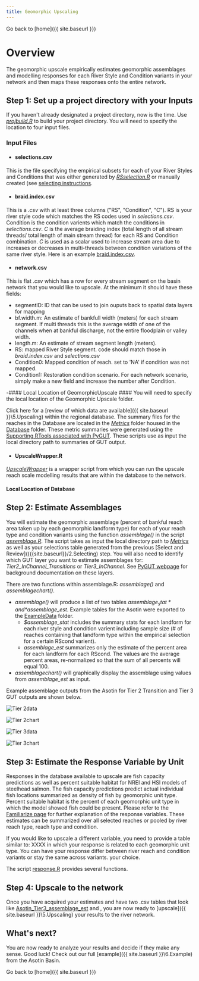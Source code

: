 ```yaml
---
title: Geomorphic Upscaling
---
```


Go back to [home]({{ site.baseurl }})

# Overview
The geomorphic upscale empirically estimates geomorphic assemblages and modelling responses for each River Style and Condition variants in your network and then maps these responses onto the entire network.

## Step 1: Set up a project directory with your Inputs
If you haven't already designated a project directory, now is the time. Use [*projbuild.R*](https://github.com/natalie-kramer/GeomorphicUpscale/tree/master/scripts/projbuild.R) to build your project directory. You will need to specify the location to four input files.

### Input Files ###
- #### selections.csv #### 
This is the file specifying the empirical subsets for each of your River Styles and Conditions that was either generated by [*RSselection.R*](https://github.com/natalie-kramer/GeomorphicUpscale/tree/master/scripts/RSselection.R) or manually created (see [selecting instructions](https://github.com/natalie-kramer/GeomorphicUpscale/tree/master/2.Selecting).

- #### braid.index.csv ####
This is a *.csv* with at least three columns ("RS", "Condition", "C").  RS is your river style code which matches the RS codes used in *selections.csv*. Condition is the condition varients which match the conditions in *selections.csv*. *C* is the average braiding index (total length of all stream threads/ total length of main stream thread) for each RS and Condition combination. *C* is used as a scalar used to increase stream area due to increases or decreases in multi-threads between condition variations of the same river style. Here is an example [braid.index.csv](https://github.com/natalie-kramer/GeomorphicUpscale/tree/master/AsotinExampleData/Inputs/braid.index.csv).

- #### network.csv ####
This is flat *.csv* which has a row for every stream segment on the basin network that you would like to upscale. At the minimum it should have these fields:
 - segmentID:  ID that can be used to join ouputs back to spatial data layers for mapping
 - bf.width.m: An estimate of bankfull width (meters) for each stream segment.  If multi threads this is the average width of one of the channels when at bankful discharge, not the entire floodplain or valley width.
 - length.m: An estimate of stream segment length (meters).
 - RS: mapped River Style segment.  code should match those in *braid.index.csv* and *selections.csv*
 - Condition0: Mapped condition of reach. set to 'NA' if condition was not mapped.
 - Condition1: Restoration condition scenario.  For each network scenario, simply make a new field and increase the number after Condition.

-#### Local Location of GeomorphicUpscale  ####
You will need to specify the local location of the Geomorphic Upscale folder.


Click here for a [review of which data are available]({{ site.baseurl }}\5.Upscaling) within the regional database. The summary files for the reaches in the Database are located in the [*Metrics*](https://github.com/natalie-kramer/GeomorphicUpscale/tree/master/Database/Metrics) folder housed in the [Database](https://github.com/natalie-kramer/GeomorphicUpscale/tree/master/Database) folder.  These metric summaries were generated using the [Supporting RTools associated with PyGUT](https://github.com/Riverscapes/pyGUT/tree/master/SupportingTools/RScripts/Development).
 These scripts use as input the local directory path to summaries of GUT output.  



- #### UpscaleWrapper.R ####
[*UpscaleWrapper*](https://github.com/natalie-kramer/GeomorphicUpscale/tree/master/scripts/UpscaleWrapper.R) is a wrapper script from which you can run the upscale reach scale modelling results that are within the database to the network.  
 
 #### Local Location of Database  ####
 
 
## Step 2: Estimate Assemblages

You will estimate the geomorphic assemblage (percent of bankful reach area taken up by each geomorphic landform type) for each of your reach type and condition variants using the function *assemblage()* in the script  [*assemblage.R*](https://github.com/natalie-kramer/GeomorphicUpscale/tree/master/scripts/assemblage.R).  The script takes as input the local directory path to [*Metrics*](https://github.com/natalie-kramer/GeomorphicUpscale/tree/master/Database/GUTMetrics) as well as your selections table generated from the previous  [Select and Review](({{site.baseurl}}/2.Selecting) step.  You will also need to identify which GUT layer you want to estimate assemblages for: *Tier2_InChannel_Transitions* or *Tier3_InChannel*.  See [PyGUT webpage](https://riverscapes.github.io/pyGUT/background.html) for background documentation on these layers.

There are two functions within assemblage.R: *assemblage()* and *assemblagechart()*. 

* *assemblage()* will produce a list of  two tables *$assemblage_stat* and *$assemblage_est*. Example tables for the Asotin were exported to the [ExampleData](https://github.com/natalie-kramer/GeomorphicUpscale/tree/master/ExampleData) folder.  
  * *$assemblage_stat*  includes the summary stats for each landform for each river style and condition varient including sample size (# of reaches containing that landform type within the empirical selection for a certain RScond varient).  
  * *assemblage_est* summarizes only the estimate of the percent area for each landform for each RScond.  The values are the average percent areas, re-normalized so that the sum of all percents will equal 100.  
* *assemblagechart()* will graphically display the assemblage using values from *assemblage_est* as input.

Example assemblage outputs from the Asotin for Tier 2 Transition and Tier 3 GUT outputs are shown below.

![Tier 2data](https://github.com/natalie-kramer/GeomorphicUpscale/tree/master/docs/assets/Tier2_assemblage.PNG)

![Tier 2chart](https://github.com/natalie-kramer/GeomorphicUpscale/tree/master/docs/assets/Tier3_InChannel_Transition_assemblage.tiff)

![Tier 3data](https://github.com/natalie-kramer/GeomorphicUpscale/tree/master/docs/assets/Tier3_assemblage.PNG)

![Tier 3chart](https://github.com/natalie-kramer/GeomorphicUpscale/tree/master/docs/assets/Tier3_InChannel_assemblage.tiff)

## Step 3: Estimate the Response Variable by Unit 
Responses in the database available to upscale are fish capacity predictions as well as percent suitable habitat for NREI and HSI models of steelhead salmon.  The fish capacity predictions predict actual individual fish locations summarized as density of fish by geomorphic unit type. Percent suitable habitat is the percent of each geomorphic unit type in which the model showed fish could be present. Please refer to  the [Familiarize page]({{site.baseurl}}/1.Familiarizing) for further explanation of the response variables. These estimates can be summarized over all selected reaches or pooled by river reach type, reach type and condition. 

If you would like to upscale a different variable, you need to provide a table similar to: XXXX  in which your response is related to each geomorphic unit type.  You can have your response differ between river reach and condition variants or stay the same across variants. your choice.

The script [response.R]() provides several functions.


## Step 4: Upscale to the network 
Once you have acquired your estimates and have two .csv tables that look like  [Asotin_Tier3_assemblage_est](https://github.com/natalie-kramer/GeomorphicUpscale/tree/master/ExampleData/Asotin_Tier3_assemblage_est.csv) and [](), you are now ready to [upscale]({{ site.baseurl }}\5.Upscaling) your results to the  river network. 


## What's next?
You are now ready to analyze your results and decide if they make any sense. Good luck!  Check out our full [example]({{ site.baseurl }}\6.Example) from the Asotin Basin.


Go back to [home]({{ site.baseurl }})




